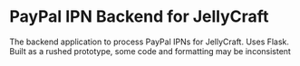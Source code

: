 # PayPal IPN Backend for JellyCraft
The backend application to process PayPal IPNs for JellyCraft.
Uses Flask. Built as a rushed prototype, some code and formatting may be inconsistent
